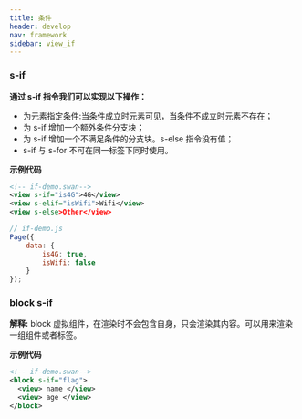```yaml
---
title: 条件
header: develop
nav: framework
sidebar: view_if
---
```


### s-if
**通过 s-if 指令我们可以实现以下操作：**
- 为元素指定条件:当条件成立时元素可见，当条件不成立时元素不存在；
- 为 s-if 增加一个额外条件分支块；
- 为 s-if 增加一个不满足条件的分支块。s-else 指令没有值；
- s-if 与 s-for 不可在同一标签下同时使用。

**示例代码**

```xml
<!-- if-demo.swan-->
<view s-if="is4G">4G</view>
<view s-elif="isWifi">Wifi</view>
<view s-else>Other</view>
```

```js
// if-demo.js
Page({
    data: {
        is4G: true,
        isWifi: false
    }
});
```

### block s-if
**解释:** block 虚拟组件，在渲染时不会包含自身，只会渲染其内容。可以用来渲染一组组件或者标签。

**示例代码**

```xml
<!-- if-demo.swan-->
<block s-if="flag">
  <view> name </view>
  <view> age </view>
</block>
```
